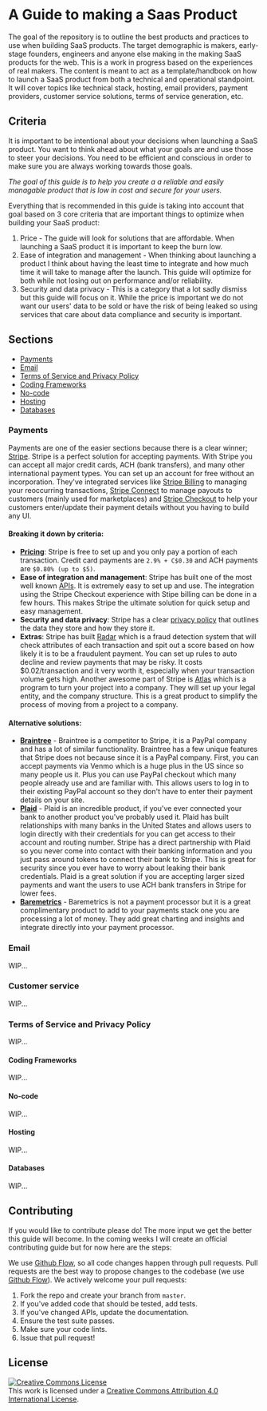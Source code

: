 # A Guide to making a Saas Product
The goal of the repository is to outline the best products and practices to use when building SaaS products. The target demographic is makers, early-stage founders, engineers and anyone else making in the making SaaS products for the web. This is a work in progress based on the experiences of real makers. The content is meant to act as a template/handbook on how to launch a SaaS product from both a technical and operational standpoint. It will cover topics like technical stack, hosting, email providers, payment providers, customer service solutions, terms of service generation, etc.

## Criteria
It is important to be intentional about your decisions when launching a SaaS product. You want to think ahead about what your goals are and use those to steer your decisions. You need to be efficient and conscious in order to make sure you are always working towards those goals.

_The goal of this guide is to help you create a a reliable and easily managable product that is low in cost and secure for your users._

Everything that is recommended in this guide is taking into account that goal based on 3 core criteria that are important things to optimize when building your SaaS product:
  1. Price - The guide will look for solutions that are affordable. When launching a SaaS product it is important to keep the burn low.
  2. Ease of integration and management - When thinking about launching a product I think about having the least time to integrate and how much time it will take to manage after the launch. This guide will optimize for both while not losing out on performance and/or reliability.
  3. Security and data privacy - This is a category that a lot sadly dismiss but this guide will focus on it. While the price is important we do not want our users' data to be sold or have the risk of being leaked so using services that care about data compliance and security is important.

## Sections
 - [Payments](#payments)
 - [Email](#email)
 - [Terms of Service and Privacy Policy](#terms-of-service-and-privacy-policy)
 - [Coding Frameworks](#coding-framworks)
 - [No-code](#no-code)
 - [Hosting](#hosting)
 - [Databases](#databases)

### Payments
Payments are one of the easier sections because there is a clear winner; [Stripe](https://stripe.com). Stripe is a perfect solution for accepting payments. With Stripe you can accept all major credit cards, ACH (bank transfers), and many other international payment types. You can set up an account for free without an incorporation. They've integrated services like [Stripe Billing](https://stripe.com/billing) to managing your reoccurring transactions, [Stripe Connect](https://stripe.com/connect) to manage payouts to customers (mainly used for marketplaces) and [Stripe Checkout](https://stripe.com/docs/payments/checkout) to help your customers enter/update their payment details without you having to build any UI.

#### Breaking it down by criteria:
- **[Pricing](https://stripe.com/pricing)**: Stripe is free to set up and you only pay a portion of each transaction. Credit card payments are `2.9% + C$0.30` and ACH payments are `$0.80% (up to $5)`.
- **Ease of integration and management**: Stripe has built one of the most well known [APIs](https://stripe.com/docs/api). It is extremely easy to set up and use. The integration using the Stripe Checkout experience with Stipe billing can be done in a few hours. This makes Stripe the ultimate solution for quick setup and easy management.
- **Security and data privacy**: Stripe has a clear [privacy policy](https://stripe.com/privacy) that outlines the data they store and how they store it.
- **Extras**: Stripe has built [Radar](https://stripe.com/radar) which is a fraud detection system that will check attributes of each transaction and spit out a score based on how likely it is to be a fraudulent payment. You can set up rules to auto decline and review payments that may be risky. It costs $0.02/transaction and it very worth it, especially when your transaction volume gets high. Another awesome part of Stripe is [Atlas](https://stripe.com/atlas) which is a program to turn your project into a company. They will set up your legal entity, and the company structure. This is a great product to simplify the process of moving from a project to a company.

#### Alternative solutions:
- **[Braintree](https://www.braintreepayments.com)** - Braintree is a competitor to Stripe, it is a PayPal company and has a lot of similar functionality. Braintree has a few unique features that Stripe does not because since it is a PayPal company. First, you can accept payments via Venmo which is a huge plus in the US since so many people us it. Plus you can use PayPal checkout which many people already use and are familiar with. This allows users to log in to their existing PayPal account so they don't have to enter their payment details on your site.
- **[Plaid](https://plaid.com/)** - Plaid is an incredible product, if you've ever connected your bank to another product you've probably used it. Plaid has built relationships with many banks in the United States and allows users to login directly with their credentials for you can get access to their account and routing number. Stripe has a direct partnership with Plaid so you never come into contact with their banking information and you just pass around tokens to connect their bank to Stripe. This is great for security since you ever have to worry about leaking their bank credentials. Plaid is a great solution if you are accepting larger sized payments and want the users to use ACH bank transfers in Stripe for lower fees.
- **[Baremetrics](https://baremetrics.com/)** - Baremetrics is not a payment processor but it is a great complimentary product to add to your payments stack one you are processing a lot of money. They add great charting and insights and integrate directly into your payment processor.

### Email
WIP...

### Customer service
WIP...

### Terms of Service and Privacy Policy
WIP...

#### Coding Frameworks
WIP...

#### No-code
WIP...

#### Hosting
WIP...

#### Databases
WIP...

## Contributing
If you would like to contribute please do! The more input we get the better this guide will become. In the coming weeks I will create an official contributing guide but for now here are the steps:

We use [Github Flow](https://guides.github.com/introduction/flow/index.html), so all code changes happen through pull requests. Pull requests are the best way to propose changes to the codebase (we use [Github Flow](https://guides.github.com/introduction/flow/index.html)). We actively welcome your pull requests:

1. Fork the repo and create your branch from `master`.
2. If you've added code that should be tested, add tests.
3. If you've changed APIs, update the documentation.
4. Ensure the test suite passes.
5. Make sure your code lints.
6. Issue that pull request!

## License
<a rel="license" href="http://creativecommons.org/licenses/by/4.0/"><img alt="Creative Commons License" style="border-width:0" src="https://i.creativecommons.org/l/by/4.0/88x31.png" /></a><br />This work is licensed under a <a rel="license" href="http://creativecommons.org/licenses/by/4.0/">Creative Commons Attribution 4.0 International License</a>.
